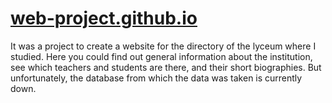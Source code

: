 # [web-project.github.io](https://olehleshchenko.github.io/Web-Project/)
It was a project to create a website for the directory of the lyceum where I studied. Here you could find out general information about the institution, see which teachers and students are there, and their short biographies. But unfortunately, the database from which the data was taken is currently down. 
